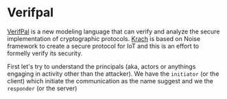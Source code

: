 # Verifpal 

[VerifPal](https://verifpal.com/) is a new modeling language that can verify and analyze the secure implementation of cryptographic protocols.
[Krach](../README.md) is based on Noise framework to create a secure protocol for IoT and this is an effort to formelly verify its security.

First let's try to understand the principals (aka, actors or anythings engaging in activity other than the attacker). 
We have the `initiator` (or the client) which initiate the communication as the name suggest and we the `responder` (or the server)  

